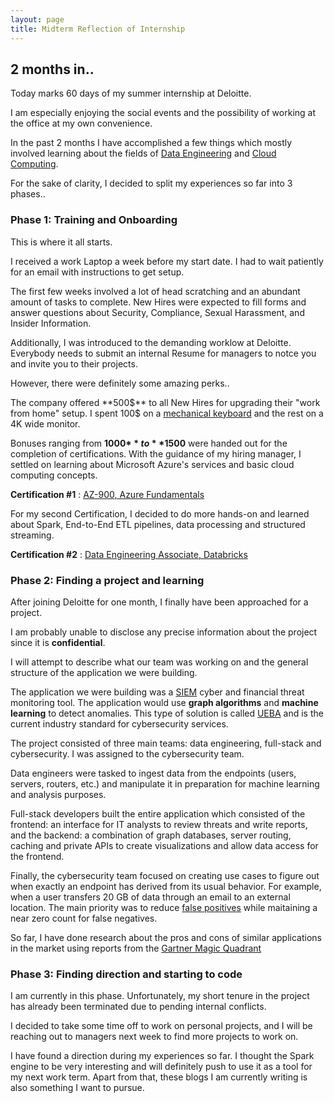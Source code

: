 ```yaml
---
layout: page
title: Midterm Reflection of Internship
---
```


## 2 months in..

Today marks 60 days of my summer internship at Deloitte. 

I am especially enjoying the social events and the possibility of working at the office at my own convenience.

In the past 2 months I have accomplished a few things which mostly involved learning about the fields of [Data Engineering](https://www.dremio.com/resources/guides/intro-data-engineering/#:~:text=Data%20engineering%20is%20the%20process,businesses%20can%20use%20to%20thrive.) and [Cloud Computing](https://www.investopedia.com/terms/c/cloud-computing.asp). 

For the sake of clarity, I decided to split my experiences so far into 3 phases..

### Phase 1: Training and Onboarding

This is where it all starts. 

I received a work Laptop a week before my start date. I had to wait patiently for an email with instructions to get setup.

The first few weeks involved a lot of head scratching and an abundant amount of tasks to complete. New Hires were expected to fill forms and answer questions about Security, Compliance, Sexual Harassment, and Insider Information. 

Additionally, I was introduced to the demanding worklow at Deloitte. Everybody needs to submit an internal Resume for managers to notce you and invite you to their projects.

However, there were definitely some amazing perks..

 The company offered **500$** to all New Hires for upgrading their "work from home" setup. I spent 100$ on a [mechanical keyboard](https://epomaker.com/products/epomaker-sk61?variant=31634287362121) and the rest on a 4K wide monitor. 
 
 Bonuses ranging from **1000$** to **1500$** were handed out for the completion of certifications. With the guidance of my hiring manager, I settled on learning about Microsoft Azure's services and basic cloud computing concepts.

**Certification #1** : [AZ-900, Azure Fundamentals](https://docs.microsoft.com/en-us/learn/certifications/azure-fundamentals/)

For my second Certification, I decided to do more hands-on and learned about Spark, End-to-End ETL pipelines, data processing and structured streaming.

**Certification #2** : [Data Engineering Associate, Databricks](https://databricks.com/learn/certification/data-engineer-associate)

### Phase 2: Finding a project and learning

After joining Deloitte for one month, I finally have been approached for a project. 

I am probably unable to disclose any precise information about the project since it is **confidential**.

I will attempt to describe what our team was working on and the general structure of the application we were building. 

The application we were building was a [SIEM](https://www.gartner.com/en/information-technology/glossary/security-information-and-event-management-siem) cyber and financial threat monitoring tool. The application would use **graph algorithms** and **machine learning** to detect anomalies. This type of solution is called [UEBA](https://www.fortinet.com/resources/cyberglossary/what-is-ueba) and is the current industry standard for cybersecurity services.

The project consisted of three main teams: data engineering, full-stack and cybersecurity. I was assigned to the cybersecurity team.

Data engineers were tasked to ingest data from the endpoints (users, servers, routers, etc.) and manipulate it in preparation for machine learning and analysis purposes. 

Full-stack developers built the entire application which consisted of the frontend: an interface for IT analysts to review threats and write reports, and the backend: a combination of graph databases, server routing, caching and private APIs to create visualizations and allow data access for the frontend.

Finally, the cybersecurity team focused on creating use cases to figure out when exactly an endpoint has derived from its usual behavior. For example, when a user transfers 20 GB of data through an email to an external location. The main priority was to reduce [false positives](https://en.wikipedia.org/wiki/False_positives_and_false_negatives) while maitaining a near zero count for false negatives. 

So far, I have done research about the pros and cons of similar applications in the market using reports from the [Gartner Magic Quadrant](https://www.gartner.com/en/research/magic-quadrant)

### Phase 3: Finding direction and starting to code

I am currently in this phase. Unfortunately, my short tenure in the project has already been terminated due to pending internal conflicts. 

I decided to take some time off to work on personal projects, and I will be reaching out to managers next week to find more projects to work on.

I have found a direction during my experiences so far. I thought the Spark engine to be very interesting and will definitely push to use it as a tool for my next work term. Apart from that, these blogs I am currently writing is also something I want to pursue. 

